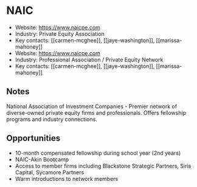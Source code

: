 # NAIC

- Website: https://www.naicpe.com
- Industry: Private Equity Association
- Key contacts: [[carmen-mcghee]], [[jaye-washington]], [[marissa-mahoney]]
- Website: https://www.naicpe.com
- Industry: Professional Association / Private Equity Network
- Key contacts: [[carmen-mcghee]], [[jaye-washington]], [[marissa-mahoney]]

## Notes
National Association of Investment Companies - Premier network of diverse-owned private equity firms and professionals. Offers fellowship programs and industry connections.

## Opportunities
- 10-month compensated fellowship during school year (2nd years)
- NAIC-Akin Bootcamp
- Access to member firms including Blackstone Strategic Partners, Siris Capital, Sycamore Partners
- Warm introductions to network members